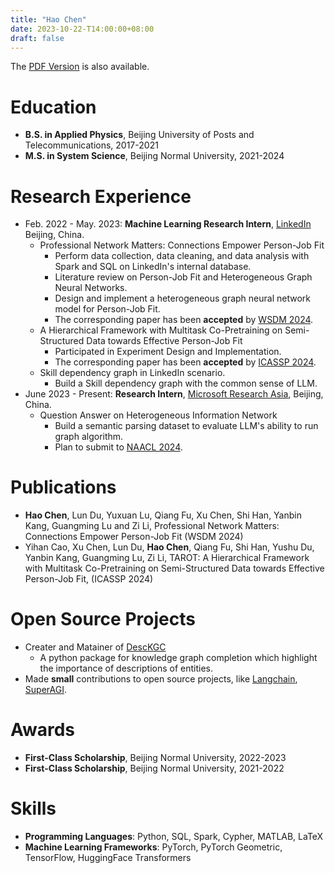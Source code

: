 ```yaml
---
title: "Hao Chen"
date: 2023-10-22-T14:00:00+08:00
draft: false
---
```

The [PDF Version](/CV/CV.pdf) is also available.
# Education
- **B.S. in Applied Physics**, Beijing University of Posts and Telecommunications, 2017-2021
- **M.S. in System Science**, Beijing Normal University, 2021-2024

# Research Experience

- Feb. 2022 - May. 2023: **Machine Learning Research Intern**, [LinkedIn](https://www.linkedin.com/) Beijing, China.
    - Professional Network Matters: Connections Empower Person-Job Fit
      - Perform data collection, data cleaning, and data analysis with Spark and SQL on LinkedIn's internal database.
      - Literature review on Person-Job Fit and Heterogeneous Graph Neural Networks.
      - Design and implement a heterogeneous graph neural network model for Person-Job Fit.
      - The corresponding paper has been **accepted** by [WSDM 2024](https://www.wsdm-conference.org/2024/).
    - A Hierarchical Framework with Multitask Co-Pretraining on Semi-Structured Data towards Effective Person-Job Fit
      - Participated in Experiment Design and Implementation.
      - The corresponding paper has been **accepted** by [ICASSP 2024](https://2024.ieeeicassp.org/ojsp-icassp2024-submissions/).
    - Skill dependency graph in LinkedIn scenario.
      - Build a Skill dependency graph with the common sense of LLM.
- June 2023 - Present: **Research Intern**, [Microsoft Research Asia](https://www.microsoft.com/en-us/research/lab/microsoft-research-asia/), Beijing, China.
    - Question Answer on Heterogeneous Information Network
      - Build a semantic parsing dataset to evaluate LLM's ability to run graph algorithm.
      - Plan to submit to [NAACL 2024](https://2024.naacl.org/).

# Publications
- **Hao Chen**, Lun Du, Yuxuan Lu, Qiang Fu, Xu Chen, Shi Han, Yanbin Kang, Guangming Lu and Zi Li, Professional Network Matters: Connections Empower Person-Job Fit (WSDM 2024)
- Yihan Cao, Xu Chen, Lun Du, **Hao Chen**, Qiang Fu, Shi Han, Yushu Du, Yanbin Kang, Guangming Lu, Zi Li, TAROT: A Hierarchical Framework with Multitask Co-Pretraining on Semi-Structured Data towards Effective Person-Job Fit, (ICASSP 2024)

# Open Source Projects
- Creater and Matainer of [DescKGC](https://guangchen811.github.io/DescKGC/)
  - A python package for knowledge graph completion which highlight the importance of descriptions of entities.
- Made **small** contributions to open source projects, like [Langchain](https://langchain.com/), [SuperAGI](https://github.com/TransformerOptimus/SuperAGI).

# Awards
- **First-Class Scholarship**, Beijing Normal University, 2022-2023
- **First-Class Scholarship**, Beijing Normal University, 2021-2022

# Skills
- **Programming Languages**: Python, SQL, Spark, Cypher, MATLAB, LaTeX
- **Machine Learning Frameworks**: PyTorch, PyTorch Geometric, TensorFlow, HuggingFace Transformers